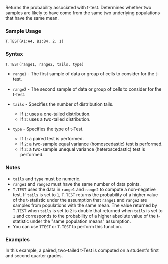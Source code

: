 Returns the probability associated with t-test. Determines whether two samples are likely to have come from the same two underlying populations that have the same mean.

### Sample Usage

`T.TEST(A1:A4, B1:B4, 2, 1)`

### Syntax

`T.TEST(range1, range2, tails, type)`

* `range1` - The first sample of data or group of cells to consider for the t-test.
* `range2` - The second sample of data or group of cells to consider for the t-test.
* `tails` - Specifies the number of distribution tails.

  + If `1`: uses a one-tailed distribution.
  + If `2`: uses a two-tailed distribution.
* `type` - Specifies the type of t-Test.

  + If `1`: a paired test is performed.
  + If `2`: a two-sample equal variance (homoscedastic) test is performed.
  + If `3`: a two-sample unequal variance (heteroscedastic) test is performed.

### Notes

* `tails` and `type` must be numeric.
* `range1` and `range2` must have the same number of data points.
* `T.TEST` uses the data in `range1` and `range2` to compute a non-negative test. If `tails` is set to `1`, `T.TEST` returns the probability of a higher value of the t-statistic under the assumption that `range1` and `range2` are samples from populations with the same mean. The value returned by `T.TEST` when `tails` is set to  `2` is double that returned when `tails` is set to `1` and corresponds to the probability of a higher absolute value of the t-statistic under the "same population means" assumption.
* You can use `TTEST` or `T.TEST` to perform this function.

### Examples

In this example, a paired, two-tailed t-Test is computed on a student's first and second quarter grades.